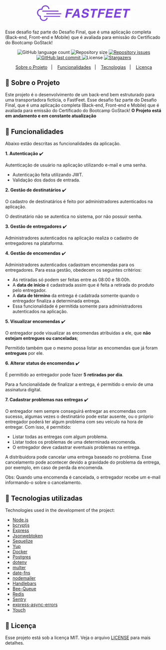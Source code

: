 <h1 align="center">
  <img alt="Fastfeet" title="Fastfeet" src=".github/logo.png" width="300px" />
</h1>

<p>Esse desafio faz parte do Desafio Final, que é uma aplicação completa (Back-end, Front-end e Mobile) que é avaliada para emissão do Certificado do Bootcamp GoStack!</p>

<p align="center">
  <img alt="GitHub language count" src="https://img.shields.io/github/languages/count/rlocatelli9/backend-FastFeet?color=%2304D361">

  <img alt="Repository size" src="https://img.shields.io/github/repo-size/rlocatelli9/backend-FastFeet">

  <a href="https://github.com/rlocatelli9/backend-FastFeet/issues">
    <img alt="Repository issues" src="https://img.shields.io/github/issues/rlocatelli9/backend-FastFeet">
  </a>

  <a href="https://github.com/rlocatelli9/backend-FastFeet/commits/master">
    <img alt="GitHub last commit" src="https://img.shields.io/github/last-commit/rlocatelli9/backend-FastFeet">
  </a>

  <img alt="License" src="https://img.shields.io/badge/license-MIT-%2304D361">

  <a href="https://github.com/rlocatelli9/backend-FastFeet/stargazers">
    <img alt="Stargazers" src="https://img.shields.io/github/stars/rlocatelli9/backend-FastFeet?style=social">
  </a>

</p>

<p align="center">
  <a href="#rocket-sobre-o-projeto">Sobre o Projeto</a>&nbsp;&nbsp;&nbsp;|&nbsp;&nbsp;&nbsp;
  <a href="#rocket-funcionalidades">Funcionalidades</a>&nbsp;&nbsp;&nbsp;|&nbsp;&nbsp;&nbsp;
  <a href="#rocket-tecnologias-utilizadas">Tecnologias</a>&nbsp;&nbsp;&nbsp;|&nbsp;&nbsp;&nbsp;
  <a href="#memo-licença">Licença</a>
</p>

## :rocket: Sobre o Projeto

Este projeto é o desenvolvimento de um back-end bem estruturado para uma transportadora fictícia, o FastFeet. Esse desafio faz parte do Desafio Final, que é uma aplicação completa (Back-end, Front-end e Mobile) que é avaliada para emissão do Certificado do Bootcamp GoStack! **O Projeto está em andamento e em constante atualização**

## :rocket: Funcionalidades

Abaixo estão descritas as funcionalidades da aplicação.

**1. Autenticação** :heavy_check_mark:

Autenticação de usuário na aplicação utilizando e-mail e uma senha.

- Autenticação feita utilizando JWT.
- Validação dos dados de entrada.

**2. Gestão de destinatários** :heavy_check_mark:

O cadastro de destinatários é feito por administradores autenticados na aplicação.

O destinatário não se autentica no sistema, por não possuir senha.

**3. Gestão de entregadores** :heavy_check_mark:

Administradores autenticados na aplicação realiza o cadastro de entregadores na plataforma.

**4. Gestão de encomendas** :heavy_check_mark:

Administradores autenticados cadastram encomendas para os entregadores. Para essa gestão, obedecem os seguintes critérios:

- As retiradas só podem ser feitas entre as 08:00 e 18:00h.
- A **data de início** é cadastrada assim que é feita a retirada do produto pelo entregador.
- A **data de término** da entrega é cadatrada somente quando o entregador finaliza a determinada entrega.
- Essa funcionalidade é permitida somente para administradores autenticados na aplicação.

**5. Visualizar encomendas** :heavy_check_mark:

O entregador pode visualizar as encomendas atribuidas a ele, que **não estejam entregues ou canceladas**;

Permitido também que o mesmo possa listar as encomendas que já foram **entregues** por ele.

**6. Alterar status de encomendas** :heavy_check_mark:

É permitido ao entregador pode fazer **5 retiradas por dia**.

Para a funcionalidade de finalizar a entrega, é permitido o envio de uma assinatura digital.

**7. Cadastrar problemas nas entregas** :heavy_check_mark:

O entregador nem sempre conseguirá entregar as encomendas com sucesso, algumas vezes o destinatário pode estar ausente, ou o próprio entregador poderá ter algum problema com seu veículo na hora de entregar. Com isso, é permitido:

- Listar todas as entregas com algum problema.
- Listar todos os problemas de uma determinada encomenda.
- O entregador deve cadastrar eventuais problemas na entrega.

A distribuidora pode cancelar uma entrega baseado no problema. Esse cancelamento pode acontecer devido a gravidade do problema da entrega, por exemplo, em caso de perda da encomenda.

Obs: Quando uma encomenda é cancelada, o entregador recebe um e-mail informando-o sobre o cancelamento.

## :rocket: Tecnologias utilizadas

Technologies used in the development of the project:

- [Node.js](https://nodejs.org/en/)
- [bcryptjs](https://www.npmjs.com/package/bcryptjs)
- [Express](https://expressjs.com/)
- [Jsonwebtoken](https://jwt.io/)
- [Sequelize](https://sequelize.org/)
- [Yup](https://github.com/jquense/yup)
- [Docker](https://www.docker.com/)
- [Postgres](https://www.postgresql.org/)
- [dotenv](https://www.npmjs.com/package/dotenv)
- [multer](https://github.com/expressjs/multer)
- [date-fns](https://date-fns.org/)
- [nodemailer](https://nodemailer.com/about/)
- [Handlebars](https://handlebarsjs.com/)
- [Bee-Queue](https://github.com/bee-queue/bee-queue)
- [Redis](https://redis.io/)
- [Sentry](https://sentry.io/)
- [express-async-errors](npmjs.com/package/express-async-errors)
- [Youch](https://www.npmjs.com/package/youch)

## :memo: Licença

Esse projeto está sob a licença MIT. Veja o arquivo [LICENSE](LICENSE.md) para mais detalhes.
